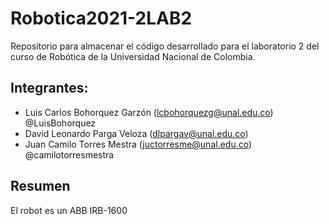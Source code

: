 # Robotica2021-2LAB2
Repositorio para almacenar el código desarrollado para el laboratorio 2 del curso de Robótica de la Universidad Nacional de Colombia.

## Integrantes:
- Luis Carlos Bohorquez Garzón (lcbohorquezg@unal.edu.co) @LuisBohorquez 
- David Leonardo Parga Veloza (dlpargav@unal.edu.co) 
- Juan Camilo Torres Mestra (juctorresme@unal.edu.co) @camilotorresmestra

## Resumen
El robot es un ABB IRB-1600



